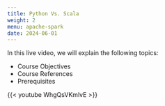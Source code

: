 ```yaml
---
title: Python Vs. Scala
weight: 2
menu: apache-spark
date: 2024-06-01
---
```


In this live video, we will explain the following topics:
- Course Objectives
- Course References
- Prerequisites

{{< youtube WhgQsVKmlvE >}}
